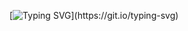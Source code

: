 [![Typing SVG](https://readme-typing-svg.demolab.com/?lines=Hello+I'm+ChanSam!;Android+Flutter+Developer!)](https://git.io/typing-svg)
